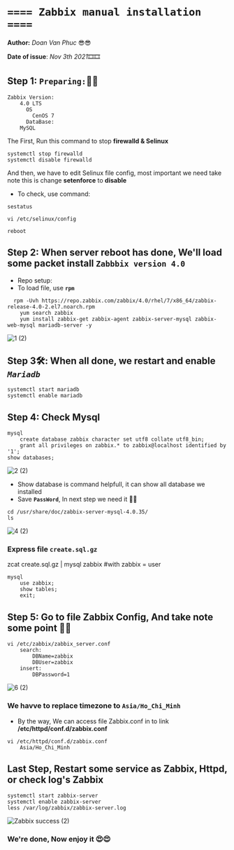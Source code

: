 # **`==== Zabbix manual installation ====`**

**Author:** *Doan Van Phuc* 😎😎

**Date of issue**: *Nov 3th 2021*🎞🎞

## Step 1: `Preparing:`🔑🔑
```
Zabbix Version:
    4.0 LTS 
	  OS
		CenOS 7 
	  DataBase:
    MySQL
```
The First, Run this command to stop **firewalld & Selinux**
```
systemctl stop firewalld
systemctl disable firewalld
```
And then, we have to edit Selinux file config, most important we need take note this is change **setenforce** to **disable**

- To check, use command:

```
sestatus

vi /etc/selinux/config

reboot
```
## Step 2: When server reboot has done, We'll load some packet install **`Zabbbix version 4.0`**

- Repo setup:
- To load file, use **`rpm`**
```
  rpm -Uvh https://repo.zabbix.com/zabbix/4.0/rhel/7/x86_64/zabbix-release-4.0-2.el7.noarch.rpm
	yum search zabbix
	yum install zabbix-get zabbix-agent zabbix-server-mysql zabbix-web-mysql mariadb-server -y
```

![1 (2)](https://user-images.githubusercontent.com/83824403/140336458-8d748f8b-fdc7-453a-b67b-bdf5b633398a.png)

 
 
## Step 3🛠: When all done, we restart and enable *`Mariadb`*
```
systemctl start mariadb
systemctl enable mariadb
```
## Step 4: Check Mysql
```
mysql
	create database zabbix character set utf8 collate utf8_bin;
	grant all privileges on zabbix.* to zabbix@localhost identified by '1';
show databases;
```

 ![2 (2)](https://user-images.githubusercontent.com/83824403/140336563-87f35ff5-e04d-4f44-b8af-397ebfe5d899.png)

 
 
- Show database is command helpfull, it can show all database we installed 
- Save **`PassWord`**, In next step we need it 🤣🤣




```
cd /usr/share/doc/zabbix-server-mysql-4.0.35/
ls
```

![4 (2)](https://user-images.githubusercontent.com/83824403/140336734-98f0277a-0094-46b3-aec0-8f4ca460a917.png)



### Express file **`create.sql.gz`**
zcat create.sql.gz | mysql zabbix                   #with zabbix = user 
```
mysql
	use zabbix;
	show tables;
	exit;
```
## Step 5: Go to file Zabbix Config, And take note some point 🤗🤗
```
vi /etc/zabbix/zabbix_server.conf
	search:
		DBName=zabbix
		DBUser=zabbix
	insert:
		DBPassword=1
```


![6 (2)](https://user-images.githubusercontent.com/83824403/140336792-ef04fd6c-873e-4cb4-8dd1-2e7938705983.png)





### We havve to replace timezone to **`Asia/Ho_Chi_Minh`**

- By the way, We can access file Zabbix.conf in to link **/etc/httpd/conf.d/zabbix.conf**
```
vi /etc/httpd/conf.d/zabbix.conf
	Asia/Ho_Chi_Minh
```
## Last Step, Restart some service as Zabbix, Httpd, or check log's Zabbix
```
systemctl start zabbix-server	
systemctl enable zabbix-server
less /var/log/zabbix/zabbix-server.log
```

![Zabbix success (2)](https://user-images.githubusercontent.com/83824403/140336851-207c185f-8dd3-450e-9164-9baf5c315bb4.png)


### We're done, Now enjoy it 😍😍


